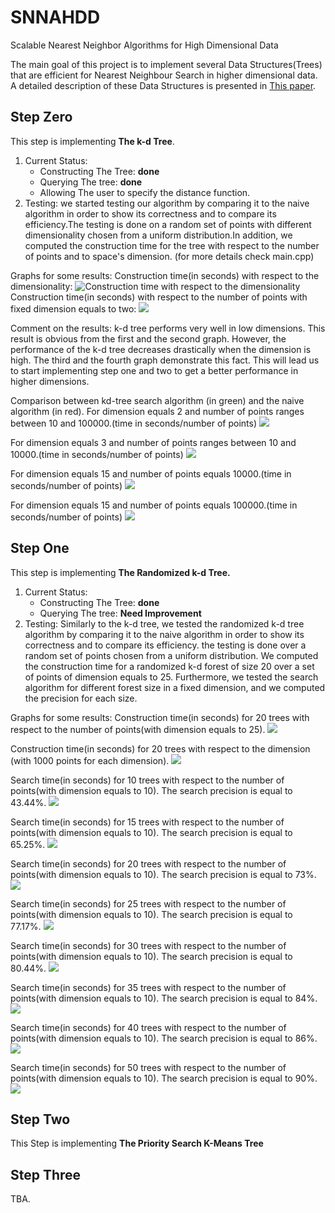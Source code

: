 # SNNAHDD

Scalable Nearest Neighbor Algorithms for High Dimensional Data

The main goal of this project is to implement several Data Structures(Trees) that are efficient for Nearest Neighbour Search in higher dimensional data. 
A detailed description of these Data Structures is presented in [This paper](https://github.com/CHoudrouge4/SNNAHDD/blob/master/06809191.pdf).



## Step Zero
This step is implementing **The k-d Tree**.

1. Current Status:
	* Constructing The Tree: **done**
	* Querying  The tree: **done**
	* Allowing The user to specify the distance function.
2. Testing:
	we started testing our algorithm by comparing it to the naive algorithm in order to show its correctness and to compare its efficiency.The testing is done on a random set of points with different dimensionality chosen from a uniform distribution.In addition, we computed the construction time for the tree with respect to the number of points and to space's dimension. (for more details check main.cpp)

Graphs for some results:
Construction time(in seconds) with respect to the dimensionality:
![Construction time with respect to the dimensionality](./imges/const_dim.png)
Construction time(in seconds) with respect to the number of points with fixed dimension equals to two:
![](./imges/const-pts.png)

Comment on the results: k-d tree performs very well in low dimensions. This result is obvious from the first and the second graph. However, the performance of the k-d tree decreases drastically when the dimension is high. The third and the fourth graph demonstrate this fact. This will lead us to start implementing step one and two to get a better performance in higher dimensions. 

Comparison between kd-tree search algorithm (in green) and the naive algorithm (in red).
For dimension equals 2 and number of points ranges between 10 and 100000.(time in seconds/number of points)
![](./imges/100000_2.png)

For dimension equals 3 and number of points ranges between 10 and 10000.(time in seconds/number of points)
![](./imges/10000_3.png)

For dimension equals 15 and number of points equals 10000.(time in seconds/number of points)
![](./imges/10000_15.png)

For dimension equals 15 and number of points equals 100000.(time in seconds/number of points)
![](./imges/100000_15.png)





## Step One
This step is implementing **The Randomized k-d Tree.**

1. Current Status:
	* Constructing The Tree: **done**
	* Querying  The tree: **Need Improvement**
2. Testing:
	Similarly to the k-d tree, we tested the randomized k-d tree algorithm by comparing it to the naive algorithm in order to show its correctness and to compare its efficiency. the testing is done over a random set of points chosen from a uniform distribution. 
	We computed the construction time for a randomized k-d forest of size 20 over a set of points of dimension equals to 25.
	Furthermore, we tested the search algorithm for different forest size in a fixed dimension, and we computed the precision for each size.

Graphs for some results:
Construction time(in seconds) for 20 trees with respect to the number of points(with dimension equals to 25).
![](./imges/rconst10000_25_20.png)

Construction time(in seconds) for 20 trees with respect to the dimension (with 1000 points for each dimension).
![](./imges/dim1000.png)

Search time(in seconds) for 10 trees with respect to the number of points(with dimension equals to 10). The search precision is equal to 43.44%.
![](./imges/10000_10_43_44.png)

Search time(in seconds) for 15 trees with respect to the number of points(with dimension equals to 10). The search precision is equal to 65.25%.
![](./imges/1000_15_65_25.png)

Search time(in seconds) for 20 trees with respect to the number of points(with dimension equals to 10). The search precision is equal to 73%.
![](./imges/1000_20_73.png)

Search time(in seconds) for 25 trees with respect to the number of points(with dimension equals to 10). The search precision is equal to 77.17%.
![](./imges/1000_25_77_17.png)

Search time(in seconds) for 30 trees with respect to the number of points(with dimension equals to 10). The search precision is equal to 80.44%.
![](./imges/1000_30_80_44.png)

Search time(in seconds) for 35 trees with respect to the number of points(with dimension equals to 10). The search precision is equal to 84%.
![](./imges/1000_35_84_00.png)

Search time(in seconds) for 40 trees with respect to the number of points(with dimension equals to 10). The search precision is equal to 86%.
![](./imges/1000_40_86_00.png)

Search time(in seconds) for 50 trees with respect to the number of points(with dimension equals to 10). The search precision is equal to 90%.
![](./imges/1000_50_90_00.png)


## Step Two
This Step is implementing **The Priority Search K-Means Tree**

## Step Three
TBA.


